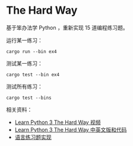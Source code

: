 # The Hard Way

基于笨办法学 Python ，重新实现 15 道编程练习题。

运行某一练习：

```shell
cargo run --bin ex4
```

测试某一练习：

```shell
cargo test --bin ex4
```

测试所有练习：

```shell
cargo test --bins
```

相关资料：

- [Learn Python 3 The Hard Way 视频](https://www.bilibili.com/video/av25675370)
- [Learn Python 3 The Hard Way 中英文版和代码](https://github.com/cnR1ce/Learn-Python-3-the-Hard-Way)
- [语言练习题实现](https://github.com/zedshaw/learn-python3-thw-code)
